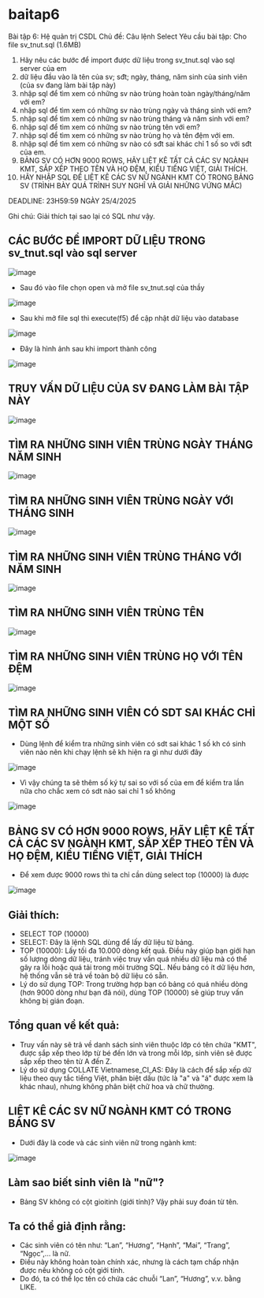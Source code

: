 # baitap6
Bài tập 6: Hệ quản trị CSDL
Chủ đề: Câu lệnh Select
Yêu cầu bài tập: 
Cho file sv_tnut.sql (1.6MB)
1. Hãy nêu các bước để import được dữ liệu trong sv_tnut.sql vào sql server của em
2. dữ liệu đầu vào là tên của sv; sđt; ngày, tháng, năm sinh của sinh viên (của sv đang làm bài tập này)
3. nhập sql để tìm xem có những sv nào trùng hoàn toàn ngày/tháng/năm với em?
4. nhập sql để tìm xem có những sv nào trùng ngày và tháng sinh với em?
5. nhập sql để tìm xem có những sv nào trùng tháng và năm sinh với em?
6. nhập sql để tìm xem có những sv nào trùng tên với em?
7. nhập sql để tìm xem có những sv nào trùng họ và tên đệm với em.
8. nhập sql để tìm xem có những sv nào có sđt sai khác chỉ 1 số so với sđt của em.
9. BẢNG SV CÓ HƠN 9000 ROWS, HÃY LIỆT KÊ TẤT CẢ CÁC SV NGÀNH KMT, SẮP XẾP THEO TÊN VÀ HỌ ĐỆM, KIỂU TIẾNG  VIỆT, GIẢI THÍCH.
10. HÃY NHẬP SQL ĐỂ LIỆT KÊ CÁC SV NỮ NGÀNH KMT CÓ TRONG BẢNG SV (TRÌNH BÀY QUÁ TRÌNH SUY NGHĨ VÀ GIẢI NHỮNG VỨNG MẮC)

DEADLINE: 23H59:59 NGÀY 25/4/2025

Ghi chú: Giải thích tại sao lại có SQL như vậy.

## CÁC BƯỚC ĐỂ IMPORT DỮ LIỆU TRONG sv_tnut.sql vào sql server

![image](https://github.com/user-attachments/assets/d5ee6b38-7a66-42e8-a4c2-1173841a3e34)

- Sau đó vào file chọn open và mở file sv_tnut.sql của thầy

![image](https://github.com/user-attachments/assets/f7b474ce-1728-4922-bb2a-0ee3faec0796)

- Sau khi mở file sql thì execute(f5) để cập nhật dữ liệu vào database

![image](https://github.com/user-attachments/assets/1cb05897-8333-4ad7-8df3-dc595e17c90d)

- Đây là hình ảnh sau khi import thành công

![image](https://github.com/user-attachments/assets/d121a422-4fe1-42b7-8627-639ecd04bef0)

## TRUY VẤN DỮ LIỆU CỦA SV ĐANG LÀM BÀI TẬP NÀY

![image](https://github.com/user-attachments/assets/7dd58e38-ef23-409c-8339-01d170c75c06)

## TÌM RA NHỮNG SINH VIÊN TRÙNG NGÀY THÁNG NĂM SINH

![image](https://github.com/user-attachments/assets/dd807132-dc3b-4ea9-9353-383b096729e8)

## TÌM RA NHỮNG SINH VIÊN TRÙNG NGÀY VỚI THÁNG SINH

![image](https://github.com/user-attachments/assets/5f1d3e29-2fe8-4894-a4ab-b215a1a49649)

## TÌM RA NHỮNG SINH VIÊN TRÙNG THÁNG VỚI NĂM SINH

![image](https://github.com/user-attachments/assets/fe747d33-0818-413f-9920-6d53e05fcba2)

## TÌM RA NHỮNG SINH VIÊN TRÙNG TÊN

![image](https://github.com/user-attachments/assets/1190cd1e-a2f4-438a-8314-4b69f6799bd9)

## TÌM RA NHỮNG SINH VIÊN TRÙNG HỌ VỚI TÊN ĐỆM

![image](https://github.com/user-attachments/assets/c89c92d2-4117-4036-a200-6d3fadb0a0d6)

## TÌM RA NHỮNG SINH VIÊN CÓ SDT SAI KHÁC CHỈ MỘT SỐ 

- Dùng lệnh để kiểm tra những sinh viên có sdt sai khác 1 số kh có sinh viên nào nên khi chạy lệnh sẽ kh hiện ra gì như dưới đây

![image](https://github.com/user-attachments/assets/cbfc886b-0a49-4134-8077-d7996603d1ff)

- Vì vậy chúng ta sẽ thêm số ký tự sai so với số của em để kiểm tra lần nữa cho chắc xem có sdt nào sai chỉ 1 số không

![image](https://github.com/user-attachments/assets/9f11a3ef-2779-49d6-bc70-c77da460872e)

##  BẢNG SV CÓ HƠN 9000 ROWS, HÃY LIỆT KÊ TẤT CẢ CÁC SV NGÀNH KMT, SẮP XẾP THEO TÊN VÀ HỌ ĐỆM, KIỂU TIẾNG  VIỆT, GIẢI THÍCH

- Để xem được 9000 rows thì ta chỉ cần dùng select top (10000) là được

![image](https://github.com/user-attachments/assets/e8a000f3-1c03-47b3-8745-bfa3ddee0884)

## Giải thích:
- SELECT TOP (10000)
- SELECT: Đây là lệnh SQL dùng để lấy dữ liệu từ bảng.
- TOP (10000): Lấy tối đa 10.000 dòng kết quả. Điều này giúp bạn giới hạn số lượng dòng dữ liệu, tránh việc truy vấn quá nhiều dữ liệu mà có thể gây ra lỗi hoặc quá tải trong môi trường SQL. Nếu bảng có ít dữ liệu hơn, hệ thống vẫn sẽ trả về toàn bộ dữ liệu có sẵn.
- Lý do sử dụng TOP: Trong trường hợp bạn có bảng có quá nhiều dòng (hơn 9000 dòng như bạn đã nói), dùng TOP (10000) sẽ giúp truy vấn không bị gián đoạn.

## Tổng quan về kết quả:
- Truy vấn này sẽ trả về danh sách sinh viên thuộc lớp có tên chứa "KMT", được sắp xếp theo lớp từ bé đến lớn và trong mỗi lớp, sinh viên sẽ được sắp xếp theo tên từ A đến Z.
- Lý do sử dụng COLLATE Vietnamese_CI_AS: Đây là cách để sắp xếp dữ liệu theo quy tắc tiếng Việt, phân biệt dấu (tức là "a" và "á" được xem là khác nhau), nhưng không phân biệt chữ hoa và chữ thường.

## LIỆT KÊ CÁC SV NỮ NGÀNH KMT CÓ TRONG BẢNG SV

- Dưới đây là code và các sinh viên nữ trong ngành kmt:

![image](https://github.com/user-attachments/assets/e922f3f2-4149-4e9c-b1be-115805ce556d)

## Làm sao biết sinh viên là "nữ"?
- Bảng SV không có cột gioitinh (giới tính)? Vậy phải suy đoán từ tên.
## Ta có thể giả định rằng:
- Các sinh viên có tên như: “Lan”, “Hương”, “Hạnh”, “Mai”, “Trang”, “Ngọc”,… là nữ.
- Điều này không hoàn toàn chính xác, nhưng là cách tạm chấp nhận được nếu không có cột giới tính.
- Do đó, ta có thể lọc tên có chứa các chuỗi “Lan”, “Hương”, v.v. bằng LIKE.
